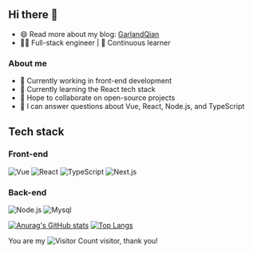 <!-- ![Metrics](https://metrics.lecoq.io/GarlandQian?template=classic&base=header%2C%20activity%2C%20community%2C%20repositories%2C%20metadata&base.indepth=false&base.hireable=false&base.skip=false&config.timezone=Asia%2FShanghai)
[![GarlandQian's GitHub stats](https://github-readme-stats.vercel.app/api?username=GarlandQian&count_private=true&show_icons=true&theme=radical)](https://github.com/anuraghazra/github-readme-stats)
![GarlandQian's Most used languages](https://github-readme-stats.vercel.app/api/top-langs/?username=GarlandQian&layout=compact&hide_border=true&langs_count=10)
[![GarlandQian](https://github-profile-trophy.vercel.app/?username=GarlandQian)](https://github.com/ryo-ma/github-profile-trophy)
![GarlandQian](https://visitor-badge.glitch.me/badge?page_id=GarlandQian)
[![GarlandQian's GitHub Activity Graph](https://activity-graph.herokuapp.com/graph?username=GarlandQian&theme=xcode)] -->
## Hi there 👋
- 😄 Read more about my blog: [GarlandQian](https://garlandqian.github.io)
- 👨‍💻 Full-stack engineer | 🌱 Continuous learner

### About me
- 🔭 Currently working in front-end development
- 🌱 Currently learning the React tech stack
- 👯 Hope to collaborate on open-source projects
- 💬 I can answer questions about Vue, React, Node.js, and TypeScript

## Tech stack
### Front-end
![Vue](https://img.shields.io/badge/-Vue-61DAFB?style=flat&logo=vue&logoColor=white)
![React](https://img.shields.io/badge/-React-61DAFB?style=flat&logo=react&logoColor=black)
![TypeScript](https://img.shields.io/badge/-TypeScript-3178C6?style=flat&logo=typescript&logoColor=white)
![Next.js](https://img.shields.io/badge/-Next.js-000000?style=flat&logo=next.js&logoColor=white)

### Back-end
![Node.js](https://img.shields.io/badge/-Node.js-339933?style=flat&logo=node.js&logoColor=white)
![Mysql](https://img.shields.io/badge/-MySql-336791?style=flat&logo=mysql&logoColor=white)

[![Anurag's GitHub stats](https://github-readme-stats.vercel.app/api?username=GarlandQian&count_private=true&show_icons=true&theme=onedark)](https://github.com/GarlandQian/github-readme-stats)  [![Top Langs](https://github-readme-stats.vercel.app/api/top-langs/?username=GarlandQian&layout=compact)](https://github.com/GarlandQian/github-readme-stats)

You are my ![Visitor Count](https://profile-counter.glitch.me/GarlandQian/count.svg) visitor, thank you!

<!--
**GarlandQian/GarlandQian** is a ✨ _special_ ✨ repository because its `README.md` (this file) appears on your GitHub profile.
Here are some ideas to get you started:
- 🔭 I’m currently working on ...
- 🌱 I’m currently learning ...
- 👯 I’m looking to collaborate on ...
- 🤔 I’m looking for help with ...
- 💬 Ask me about ...
- 📫 How to reach me: ...
- 😄 Pronouns: ...
- ⚡ Fun fact: ...
-->
